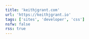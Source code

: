 ```yaml
---
title: 'keithjgrant.com'
url: 'https://keithjgrant.io'
tags: ['sites', 'developer', 'css']
nsfw: false
rss: true
---
```

